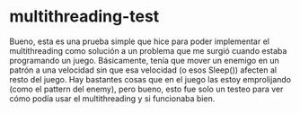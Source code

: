 # multithreading-test
Bueno, esta es una prueba simple que hice para poder implementar el multithreading como solución a un problema que me surgió cuando estaba programando un juego. Básicamente, tenía que mover un enemigo en un patrón a una velocidad sin que esa velocidad (o esos Sleep()) afecten al resto del juego.
Hay bastantes cosas que en el juego las estoy emprolijando (como el pattern del enemy), pero bueno, esto fue solo un testeo para ver cómo podía usar el multithreading y si funcionaba bien.

